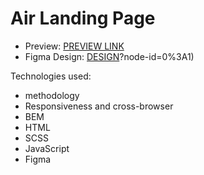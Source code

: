 # Air Landing Page

- Preview: [PREVIEW LINK](https://progmari.github.io/Dia-Landing-page/)
- Figma Design: [DESIGN](https://www.figma.com/file/7qwsWggv9BAxMi2VPhBuPr/Air-(formerly-Dia))?node-id=0%3A1)

Technologies used:
- methodology
- Responsiveness and cross-browser
- BEM
- HTML
- SCSS
- JavaScript
- Figma
